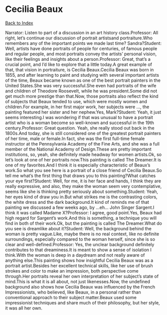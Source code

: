 # Cecilia Beaux
[Back to Index](https://github.com/windows10010/tpoExtractor/blob/master/README.md)

Narrator: Listen to part of a discussion in an art history class.Professor: All right, let’s continue our discussion of portrait artistsand portraiture.Who remembers any of the important points we made last time? Sandra?Student: Well, artists have done portraits of people for centuries, of famous people and regular people, and most portraits convey the artists’ personal vision, like their feelings and insights about a person.Professor: Great, that’s a crucial point, and I’d like to explore that a little today.A great example of that, that vision in portraiture, is Cecilia Beaux.Cecilia Beaux was born in 1855, and after learning to paint and studying with several important artists of the time, Beaux became known as one of the best portrait painters in the United States.She was very successful.She even had portraits of the wife and children of Theodore Roosevelt, while he was president.Some did not get much more prestige than that.Now, those portraits also reflect the kind of subjects that Beaux tended to use, which were mostly women and children.For example, in her first major work, her subjects were ..., the painting featured her sister and her nephew.Yes, Mark?Student: Yeah, it just seems interesting.I was wondering if that was unusual to have a portrait artist who is a woman become so well-known and successful in the 19th century.Professor: Great question. Yeah, she really stood out back in the 1800s.And today, she is still considered one of the greatest portrait painters of her time, male or female.In fact, she was the first full-time female instructor at the Pennsylvania Academy of the Fine Arts, and she was a full member of the National Academy of Design.These are pretty important institutions, so, yeah, she definitely made headway for women artists.Ok, so let’s look at one of her portraits now.This painting is called The Dreamer.It is one of my favorites.And I think it is especially characteristic of Beaux’s work.So what you see here is a portrait of a close friend of Cecilia Beaux.So tell me what’s the first thing that draws you to this painting?What catches your eye first?Student: Well, for me, it is her face and hands, I think they are really expressive, and also, they make the woman seem very contemplative, seems like she is thinking pretty seriously about something.Student: Yeah, her eyes kind of draw you in.But what strikes me is the contrasting colors, the white dress and the dark background.It kind of reminds me of that painting we discussed a few weeks ago, by ...eh... John Singer Sargent.I think it was called Madame X?Professor: I agree, good point.Yes, Beaux had high regard for Sargent’s work.And this is something, a technique you will find in both of their work.Ok, but the painting is called The Dreamer.What do you see is dreamlike about it?Student: Well, the background behind the woman is pretty vague.Like, maybe there is no real context, like no definite surroundings, especially compared to the woman herself, since she is so clear and well-defined.Professor: Yes, the unclear background definitely contributes to that dreaminess.It is meant to show a sense of isolation I think.With the woman is deep in a daydream and not really aware of anything else.This painting shows how insightful Cecilia Beaux was as a portrait artist.Besides her excellent technical skills, like her use of brush strokes and color to make an impression, both perspective come through.Her portraits reveal her own interpretation of her subject’s state of mind.This is what it is all about, not just likenesses.Now, the undefined background also shows how Cecilia Beaux was influenced by the French Impressionists, who believed, like Beaux, in a personal rather than conventional approach to their subject matter.Beaux used some impressionist techniques and share much of their philosophy, but her style, it was all her own. 